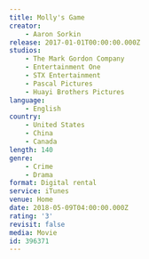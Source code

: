 ```yaml
---
title: Molly's Game
creator:
    - Aaron Sorkin
release: 2017-01-01T00:00:00.000Z
studios:
    - The Mark Gordon Company
    - Entertainment One
    - STX Entertainment
    - Pascal Pictures
    - Huayi Brothers Pictures
language:
    - English
country:
    - United States
    - China
    - Canada
length: 140
genre:
    - Crime
    - Drama
format: Digital rental
service: iTunes
venue: Home
date: 2018-05-09T04:00:00.000Z
rating: '3'
revisit: false
media: Movie
id: 396371
---
```



